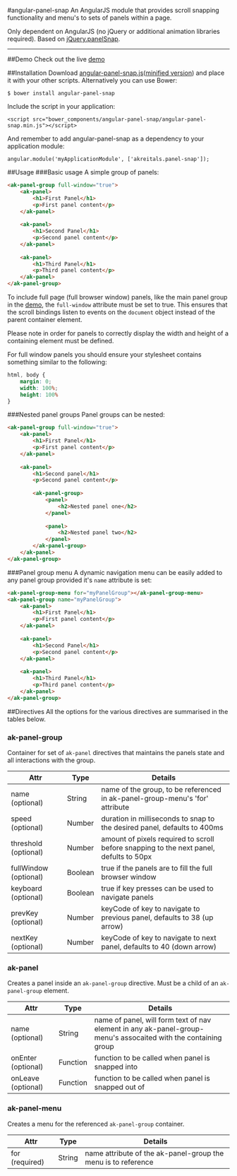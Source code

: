 #angular-panel-snap
An AngularJS module that provides scroll snapping functionality and menu's to sets of panels within a page.

Only dependent on AngularJS (no jQuery or additional animation libraries required). Based on [jQuery.panelSnap](https://github.com/guidobouman/jquery-panelsnap).

----

##Demo
Check out the live [demo](http://akreitals.github.io/angular-panel-snap)

##Installation
Download [angular-panel-snap.js](https://raw.github.com/akreitals/master/angular-panel-snap.js)([minified version](https://raw.github.com/akreitals/master/angular-panel-snap.js)) and place it with your other scripts. Alternatively you can use Bower:

	$ bower install angular-panel-snap

Include the script in your application:

	<script src="bower_components/angular-panel-snap/angular-panel-snap.min.js"></script>

And remember to add angular-panel-snap as a dependency to your application module:

	angular.module('myApplicationModule', ['akreitals.panel-snap']);

##Usage
###Basic usage
A simple group of panels:
```html
<ak-panel-group full-window="true">
	<ak-panel>
    	<h1>First Panel</h1>
        <p>First panel content</p>
    </ak-panel>
    
    <ak-panel>
    	<h1>Second Panel</h1>
        <p>Second panel content</p>
    </ak-panel>
    
    <ak-panel>
    	<h1>Third Panel</h1>
        <p>Third panel content</p>
    </ak-panel>
</ak-panel-group>
```
To include full page (full browser window) panels, like the main panel group in the [demo](http://akreitals.github.io/angular-panel-snap), the `full-window` attribute must be set to true. This ensures that the scroll bindings listen to events on the `document` object instead of the parent container element.

Please note in order for panels to correctly display the width and height of a containing element must be defined. 

For full window panels you should ensure your stylesheet contains something similar to the following:

```css
html, body {
	margin: 0;
    width: 100%;
    height: 100%
}
```

###Nested panel groups
Panel groups can be nested:
```html
<ak-panel-group full-window="true">
	<ak-panel>
    	<h1>First Panel</h1>
        <p>First panel content</p>
    </ak-panel>
    
    <ak-panel>
    	<h1>Second panel</h1>
        <p>Second panel content</p>
        
    	<ak-panel-group>
        	<panel>
            	<h2>Nested panel one</h2>
            </panel>
            
            <panel>
            	<h2>Nested panel two</h2>
            </panel>
        </ak-panel-group>
    </ak-panel>
</ak-panel-group>
```

###Panel group menu
A dynamic navigation menu can be easily added to any panel group provided it's `name` attribute is set:
```html
<ak-panel-group-menu for="myPanelGroup"></ak-panel-group-menu>
<ak-panel-group name="myPanelGroup">
	<ak-panel>
    	<h1>First Panel</h1>
        <p>First panel content</p>
    </ak-panel>
    
    <ak-panel>
    	<h1>Second Panel</h1>
        <p>Second panel content</p>
    </ak-panel>
    
    <ak-panel>
    	<h1>Third Panel</h1>
        <p>Third panel content</p>
    </ak-panel>
</ak-panel-group>
```

##Directives
All the options for the various directives are summarised in the tables below.
### ak-panel-group
Container for set of `ak-panel` directives that maintains the panels state and all interactions with the group.

| Attr | Type | Details |
| ---- | ---- | ------- |
| name (optional) | String | name of the group, to be referenced in ak-panel-group-menu's 'for' attribute |
| speed (optional) | Number | duration in milliseconds to snap to the desired panel, defaults to 400ms |
| threshold (optional) | Number | amount of pixels required to scroll before snapping to the next panel, defults to 50px |
| fullWindow (optional) | Boolean | true if the panels are to fill the full browser window |
| keyboard (optional) | Boolean | true if key presses can be used to navigate panels |
| prevKey (optional) | Number | keyCode of key to navigate to previous panel, defaults to 38 (up arrow) |
| nextKey (optional) | Number | keyCode of key to navigate to next panel, defaults to 40 (down arrow) |

### ak-panel
Creates a panel inside an `ak-panel-group` directive. Must be a child of an `ak-panel-group` element.

| Attr | Type | Details |
| ---- | ---- | ------- |
| name (optional) | String | name of panel, will form text of nav element in any ak-panel-group-menu's assocaited with the containing group |
| onEnter (optional) | Function | function to be called when panel is snapped into |
| onLeave (optional) | Function | function to be called when panel is snapped out of |

### ak-panel-menu
Creates a menu for the referenced `ak-panel-group` container.

| Attr | Type | Details |
| ---- | ---- | ------- |
| for (required) | String | name attribute of the ak-panel-group the menu is to reference |



